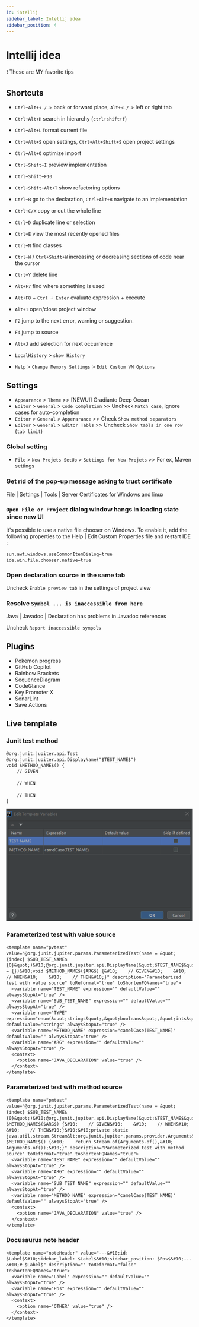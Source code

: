 ```yaml
---
id: intellij
sidebar_label: Intellij idea
sidebar_position: 4
---
```

# Intellij idea 
:exclamation: These are MY favorite tips


## Shortcuts
- `Ctrl+Alt+<-/->` back or forward place, `Alt+<-/->` left or right tab
- `Ctrl+Alt+H` search in hierarchy (`ctrl+shift+f`)
- `Ctrl+Alt+L` format current file
- `Ctrl+Alt+S` open settings, `Ctrl+Alt+Shift+S` open project settings
- `Ctrl+Alt+O` optimize import
- `Ctrl+Shift+I` preview implementation 
- `Ctrl+Shift+F10`
- `Ctrl+Shift+Alt+T` show refactoring options
- `Ctrl+B` go to the declaration, `Ctrl+Alt+B` navigate to an implementation
- `Ctrl+C/X` copy or cut the whole line
- `Ctrl+D` duplicate line or selection
- `Ctrl+E` view the most recently opened files
- `Ctrl+N` find classes
- `Ctrl+W` / `Ctrl+Shift+W` increasing or decreasing sections of code near the cursor
- `Ctrl+Y` delete line
- `Alt+F7` find where something is used
- `Alt+F8` + `Ctrl + Enter` evaluate expression + execute
- `Alt+1` open/close project window
- `F2` jump to the next error, warning or suggestion.
- `F4` jump to source
- `Alt+J` add selection for next occurrence

- `LocalHistory` > `show History`
- `Help` > `Change Memory Settings` > `Edit Custom VM Options`

## Settings
- `Appearance` > `Theme` >> [NEWUI] Gradianto Deep Ocean
- `Editor` > `General` > `Code Completion` >> Uncheck `Match case`, ignore cases for auto-completion
- `Editor` > `General` > `Apperarance` >> Check `Show method separators`
- `Editor` > `General` > `Editor Tabls` >> Uncheck `Show tabls in one row` (`tab limit`)

### Global setting
- `File` > `New Projets SetUp` > `Settings for New Projets` >> For ex, Maven settings

### Get rid of the pop-up message asking to trust certificate
File | Settings | Tools | Server Certificates for Windows and linux

### `Open File or Project` dialog window hangs in loading state since new UI
It's possible to use a native file chooser on Windows. 
To enable it, add the following properties to the Help | Edit Custom Properties file and restart IDE : 
```
sun.awt.windows.useCommonItemDialog=true
ide.win.file.chooser.native=true
```

### Open declaration source in the same tab
Uncheck `Enable preview tab` in the settings of project view

### Resolve `Symbol ... is inaccessible from here`
Java | Javadoc | Declaration has problems in Javadoc references

Uncheck `Report inaccessible sympols`
## Plugins
- Pokemon progress
- GitHub Copilot
- Rainbow Brackets
- SequenceDiagram
- CodeGlance
- Key Promoter X
- SonarLint
- Save Actions

## Live template

### Junit test method
```
@org.junit.jupiter.api.Test
@org.junit.jupiter.api.DisplayName("$TEST_NAME$")
void $METHOD_NAME$() {
    // GIVEN
    
    // WHEN
    
    // THEN
}
```
![Junit5 live template](../static/img/intellij-idea/junit5_live_template.png)

### Parameterized test with value source
```
<template name="pvtest" value="@org.junit.jupiter.params.ParameterizedTest(name = &quot;{index} $SUB_TEST_NAME$ {0}&quot;)&#10;@org.junit.jupiter.api.DisplayName(&quot;$TEST_NAME$&quot;)&#10;@org.junit.jupiter.params.provider.ValueSource($TYPE$ = {})&#10;void $METHOD_NAME$($ARG$) {&#10;    // GIVEN&#10;    &#10;    // WHEN&#10;    &#10;    // THEN&#10;}" description="Parameterized test with value source" toReformat="true" toShortenFQNames="true">
  <variable name="TEST_NAME" expression="" defaultValue="" alwaysStopAt="true" />
  <variable name="SUB_TEST_NAME" expression="" defaultValue="" alwaysStopAt="true" />
  <variable name="TYPE" expression="enum(&quot;strings&quot;,&quot;booleans&quot;,&quot;ints&quot;,&quot;longs&quot;,&quot;floats&quot;,&quot;doubles&quot;,&quot;chars&quot;,&quot;shorts&quot;,&quot;bytes&quot;,&quot;classes&quot;)" defaultValue="strings" alwaysStopAt="true" />
  <variable name="METHOD_NAME" expression="camelCase(TEST_NAME)" defaultValue="" alwaysStopAt="true" />
  <variable name="ARG" expression="" defaultValue="" alwaysStopAt="true" />
  <context>
    <option name="JAVA_DECLARATION" value="true" />
  </context>
</template>
```
### Parameterized test with method source
```
<template name="pmtest" value="@org.junit.jupiter.params.ParameterizedTest(name = &quot;{index} $SUB_TEST_NAME$ {0}&quot;)&#10;@org.junit.jupiter.api.DisplayName(&quot;$TEST_NAME$&quot;)&#10;@org.junit.jupiter.params.provider.MethodSource&#10;void $METHOD_NAME$($ARG$) {&#10;    // GIVEN&#10;    &#10;    // WHEN&#10;    &#10;    // THEN&#10;}&#10;&#10;private static java.util.stream.Stream&lt;org.junit.jupiter.params.provider.Arguments&gt; $METHOD_NAME$() {&#10;    return Stream.of(Arguments.of(),&#10;            Arguments.of());&#10;}" description="Parameterized test with method source" toReformat="true" toShortenFQNames="true">
  <variable name="TEST_NAME" expression="" defaultValue="" alwaysStopAt="true" />
  <variable name="ARG" expression="" defaultValue="" alwaysStopAt="true" />
  <variable name="SUB_TEST_NAME" expression="" defaultValue="" alwaysStopAt="true" />
  <variable name="METHOD_NAME" expression="camelCase(TEST_NAME)" defaultValue="" alwaysStopAt="true" />
  <context>
    <option name="JAVA_DECLARATION" value="true" />
  </context>
</template>
```

### Docusaurus note header
```
<template name="noteHeader" value="---&#10;id: $Label$&#10;sidebar_label: $Label$&#10;sidebar_position: $Pos$&#10;---&#10;# $Label$" description="" toReformat="false" toShortenFQNames="true">
  <variable name="Label" expression="" defaultValue="" alwaysStopAt="true" />
  <variable name="Pos" expression="" defaultValue="" alwaysStopAt="true" />
  <context>
    <option name="OTHER" value="true" />
  </context>
</template>
```
